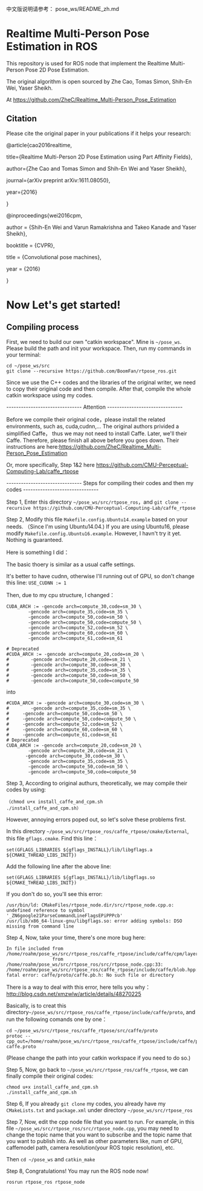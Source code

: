 中文版说明请参考： pose_ws/README_zh.md 

# Realtime Multi-Person Pose Estimation in ROS
This repository is used for ROS node that implement the Realtime Multi-Person Pose 2D Pose Estimation.

The original algorithm is open sourced by Zhe Cao, Tomas Simon, Shih-En Wei, Yaser Sheikh. 

At https://github.com/ZheC/Realtime_Multi-Person_Pose_Estimation

## Citation

Please cite the original paper in your publications if it helps your research:

@article{cao2016realtime,

  title={Realtime Multi-Person 2D Pose Estimation using Part Affinity Fields},
  
  author={Zhe Cao and Tomas Simon and Shih-En Wei and Yaser Sheikh},
  
  journal={arXiv preprint arXiv:1611.08050},
  
  year={2016}
  
  }

@inproceedings{wei2016cpm,

  author = {Shih-En Wei and Varun Ramakrishna and Takeo Kanade and Yaser Sheikh},
  
  booktitle = {CVPR},
  
  title = {Convolutional pose machines},
  
  year = {2016}
  
  }


# Now Let's get started!
## Compiling process
First, we need to build our own "catkin workspace". Mine is `~/pose_ws`. Please build the path and init your workspace. Then, run my commands in your terminal:
```
cd ~/pose_ws/src
git clone --recursive https://github.com/BoomFan/rtpose_ros.git
```
Since we use the C++ codes and the libraries of the original writer, we need to copy their original code and then compile. After that, compile the whole catkin workspace using my codes.

------------------------------- Attention -------------------------------

Before we compile their original code，please install the related environments, such as, cuda,cudnn,...
The original authors privided a simplified Caffe， thus we may not need to install Caffe. Later, we'll their Caffe.
Therefore, please finish all above before you goes down. Their instructions are here:https://github.com/ZheC/Realtime_Multi-Person_Pose_Estimation

Or, more specifically, Step 1&2 here https://github.com/CMU-Perceptual-Computing-Lab/caffe_rtpose

------------------------------- Steps for compiling their codes and then my codes -------------------------------

Step 1, Enter this directory `~/pose_ws/src/rtpose_ros`，and `git clone --recursive https://github.com/CMU-Perceptual-Computing-Lab/caffe_rtpose`


Step 2, Modify this file `Makefile.config.Ubuntu14.example`  based on your needs. （Since I'm using Ubuntu14.04.) If you are using Ubuntu16, please modify `Makefile.config.Ubuntu16.example`. However, I havn't try it yet. Nothing is guaranteed.

Here is something I did：

The basic thoery is similar as a usual caffe settings.

It's better to have cudnn, otherwise I'll running out of GPU, so don't change this line:
`
USE_CUDNN := 1
`

Then, due to my cpu structure, I changed：

```
CUDA_ARCH := -gencode arch=compute_30,code=sm_30 \
        -gencode arch=compute_35,code=sm_35 \        
        -gencode arch=compute_50,code=sm_50 \        
        -gencode arch=compute_50,code=compute_50 \
        -gencode arch=compute_52,code=sm_52 \        
        -gencode arch=compute_60,code=sm_60 \       
        -gencode arch=compute_61,code=sm_61

# Deprecated
#CUDA_ARCH := -gencode arch=compute_20,code=sm_20 \
#        -gencode arch=compute_20,code=sm_21 \
#        -gencode arch=compute_30,code=sm_30 \
#        -gencode arch=compute_35,code=sm_35 \
#        -gencode arch=compute_50,code=sm_50 \
#        -gencode arch=compute_50,code=compute_50
```

into

```
#CUDA_ARCH := -gencode arch=compute_30,code=sm_30 \
#        -gencode arch=compute_35,code=sm_35 \
#     -gencode arch=compute_50,code=sm_50 \
#     -gencode arch=compute_50,code=compute_50 \
#     -gencode arch=compute_52,code=sm_52 \
#     -gencode arch=compute_60,code=sm_60 \
#     -gencode arch=compute_61,code=sm_61
# Deprecated
CUDA_ARCH := -gencode arch=compute_20,code=sm_20 \
        -gencode arch=compute_20,code=sm_21 \
       -gencode arch=compute_30,code=sm_30 \
        -gencode arch=compute_35,code=sm_35 \
        -gencode arch=compute_50,code=sm_50 \
        -gencode arch=compute_50,code=compute_50
```


Step 3, According to original authurs, theoretically, we may compile their codes by using:
```
（chmod u+x install_caffe_and_cpm.sh
./install_caffe_and_cpm.sh）
```
However, annoying errors poped out, so let's solve these problems first.

In this directory `~/pose_ws/src/rtpose_ros/caffe_rtpose/cmake/External`, this file `gflags.cmake`. Find this line：
```
set(GFLAGS_LIBRARIES ${gflags_INSTALL}/lib/libgflags.a ${CMAKE_THREAD_LIBS_INIT})
```
Add the following line after the above line:
```
set(GFLAGS_LIBRARIES ${gflags_INSTALL}/lib/libgflags.so ${CMAKE_THREAD_LIBS_INIT})
```
If you don't do so, you'll see this error:
```
/usr/bin/ld: CMakeFiles/rtpose_node.dir/src/rtpose_node.cpp.o: undefined reference to symbol '_ZN6google21ParseCommandLineFlagsEPiPPPcb'
/usr/lib/x86_64-linux-gnu/libgflags.so: error adding symbols: DSO missing from command line
```


Step 4, Now, take your time, there's one more bug here:
```
In file included from /home/roahm/pose_ws/src/rtpose_ros/caffe_rtpose/include/caffe/cpm/layers/imresize_layer.hpp:4:0,
                 from /home/roahm/pose_ws/src/rtpose_ros/src/rtpose_node.cpp:33:
/home/roahm/pose_ws/src/rtpose_ros/caffe_rtpose/include/caffe/blob.hpp:9:34: fatal error: caffe/proto/caffe.pb.h: No such file or directory
```
There is a way to deal with this error, here tells you why：http://blog.csdn.net/xmzwlw/article/details/48270225

Basically, is to creat this directory`~/pose_ws/src/rtpose_ros/caffe_rtpose/include/caffe/proto`, and run the following comands one by one：
```
cd ~/pose_ws/src/rtpose_ros/caffe_rtpose/src/caffe/proto
protoc --cpp_out=/home/roahm/pose_ws/src/rtpose_ros/caffe_rtpose/include/caffe/proto caffe.proto
```
(Please change the path into your catkin workspace if you need to do so.)


Step 5, Now, go back to `~/pose_ws/src/rtpose_ros/caffe_rtpose`, we can finally compile their original codes:
```
chmod u+x install_caffe_and_cpm.sh
./install_caffe_and_cpm.sh
```



Step 6, If you already `git clone` my codes, you already have my `CMakeLists.txt` and `package.xml` under directory `~/pose_ws/src/rtpose_ros`


Step 7, Now, edit the cpp node file that you want to run. For example, in this file `~/pose_ws/src/rtpose_ros/src/rtpose_node.cpp`, you may need to change the topic name that you want to subscribe and the topic name that you want to publish into. As well as other parameters like, num of GPU, caffemodel path, camera resolution(your ROS topic resolution), etc.

Then `cd ~/pose_ws` and `catkin_make`


Step 8, Congratulations! You may run the ROS node now!
```
rosrun rtpose_ros rtpose_node
```
